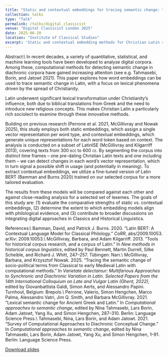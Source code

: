```yaml
---
title: "Static and contextual embeddings for tracing semantic change: the case of Christian Latin"
collection: talks
type: "Talk"
permalink: /talks/digital_classicist
venue: "Digital Classicist London 2025"
date: 2025-06-20
location: "Institute of Classical Studies"
excerpt: 'Static and contextual embedding methods for Christian Latin semantic changed compared.'
---
```


Abstract:\\
In recent decades, a variety of quantitative, statistical, and machine learning tools have been developed to analyse digital corpora. Among these, computational methods for detecting semantic change in diachronic corpora have gained increasing attention (see e.g. Tahmasebi, Borin, and Jatowt 2021). This paper explores how word embeddings can be used to trace semantic change in Latin, with a focus on lexical phenomena driven by the spread of Christianity. 

Latin underwent significant lexical transformation under Christianity’s influence, both due to biblical translations from Greek and the need to introduce new religious concepts. This makes Christian Latin a particularly rich sociolect to examine through these innovative methods.

Building on previous research (Perrone et al. 2021, McGillivray and Nowak 2025), this study employs both static embeddings, which assign a single vector representation per word type, and contextual embeddings, which generate unique representations for each word token based on context. The analysis is conducted on a subset of LatinISE (McGillivray and Kilgarriff 2013), covering texts from
300 <span style="font-variant:small-caps;">bce</span> to 600 <span style="font-variant:small-caps;">ce</span>. By segmenting the corpus into distinct time frames – one pre-dating Christian Latin texts and one including them – we can detect changes in each word’s vector representation, which in turn signal a possible shift in usage (and potentially in meaning). To extract contextual embeddings, we utilize a fine-tuned version of Latin BERT (Bamman and Burns 2020) trained on our selected corpus for a more tailored evaluation.

The results from these models will be compared against each other and against close-reading analysis for a selected set of lexemes. The goals of this study are: (1) evaluate the comparative strengths of static vs. contextual embeddings, (2) determine the extent to which embedding models align with philological evidence, and (3) contribute to broader discussions on integrating digital approaches in Classics and Historical Linguistics.

References:\\
Bamman, David, and Patrick J. Burns. 2020. “Latin BERT: A Contextual Language Model for Classical Philology.” <i>CoRR</i>, abs/2009.10053. arXiv: 2009.10053.\\
McGillivray, Barbara, and Adam Kilgarriff. 2013. “Tools for historical corpus research, and a corpus of Latin.” In <i>New methods in historical corpus linguistics</i>, edited by Paul Bennett, Martin Durrell, Silke Scheible, and Richard J. Whitt, 247–257. Tübingen: Narr.\\
McGillivray, Barbara, and Krzysztof Nowak. 2025. “Tracing the semantic change of socio-political terms from Classical to early Medieval Latin with computational methods.” In <i>Varietate delectamur: Multifarious Approaches to Synchronic and Diachronic Variation in Latin. Selected Papers from the 14th International Colloquium on Late and Vulgar Latin (Ghent, 2022)</i>, edited by Giovanbattista Galdi, Simon Aerts, and Alessandro Papini. Turnhout, Belgium: Brepols.\\
Perrone, Valerio, Simon Hengchen, Marco Palma, Alessandro Vatri, Jim Q. Smith, and Barbara McGillivray. 2021. “Lexical semantic change for Ancient Greek and Latin.” In <i>Computational approaches to semantic change</i>, edited by Nina Tahmasebi, Lars Borin, Adam Jatowt, Yang Xu, and Simon Hengchen, 287–310. Berlin: Language Science Press.\\
Tahmasebi, Nina, Lars Borin, and Adam Jatowt. 2021. “Survey of Computational Approaches to Diachronic Conceptual Change.” In <i>Computational approaches to semantic change</i>, edited by Nina Tahmasebi, Lars Borin, Adam Jatowt, Yang Xu, and Simon Hengchen, 1–91. Berlin: Language Science Press.

<a href='http://vlunardi.github.io/files/digital_classicist.pdf'>Download slides</a>